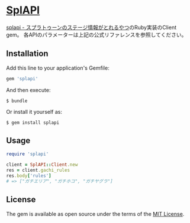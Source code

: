 # [SplAPI](http://splapi.retrorocket.biz)

[splapi - スプラトゥーンのステージ情報がとれるやつ](http://docs.splapi.apiary.io/)のRuby実装のClient gem。
各APIのパラメーターは上記の公式リファレンスを参照してください。

## Installation

Add this line to your application's Gemfile:

```ruby
gem 'splapi'
```

And then execute:

    $ bundle

Or install it yourself as:

    $ gem install splapi

## Usage
```rb
require 'splapi'

client = SplAPI::Client.new
res = client.gachi_rules
res.body['rules']
# => ["ガチエリア", "ガチホコ", "ガチヤグラ"]
```


## License

The gem is available as open source under the terms of the [MIT License](http://opensource.org/licenses/MIT).
